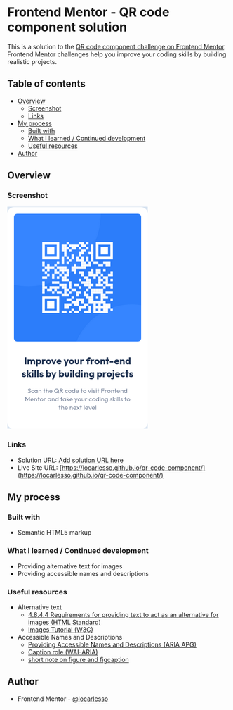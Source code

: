# Frontend Mentor - QR code component solution

This is a solution to the [QR code component challenge on Frontend Mentor](https://www.frontendmentor.io/challenges/qr-code-component-iux_sIO_H). Frontend Mentor challenges help you improve your coding skills by building realistic projects. 

## Table of contents

- [Overview](#overview)
  - [Screenshot](#screenshot)
  - [Links](#links)
- [My process](#my-process)
  - [Built with](#built-with)
  - [What I learned / Continued development](#what-i-learned)
  - [Useful resources](#useful-resources)
- [Author](#author)

## Overview

### Screenshot

![](./screenshot.png)

### Links

- Solution URL: [Add solution URL here](https://your-solution-url.com)
- Live Site URL: [https://locarlesso.github.io/qr-code-component/](https://locarlesso.github.io/qr-code-component/)

## My process

### Built with

- Semantic HTML5 markup

### What I learned / Continued development

- Providing alternative text for images
- Providing accessible names and descriptions

### Useful resources

- Alternative text
  - [4.8.4.4 Requirements for providing text to act as an alternative for images (HTML Standard)](https://html.spec.whatwg.org/multipage/images.html#alt)
  - [Images Tutorial (W3C)](https://www.w3.org/WAI/tutorials/images/)
- Accessible Names and Descriptions
  - [Providing Accessible Names and Descriptions (ARIA APG)](https://www.w3.org/WAI/ARIA/apg/practices/names-and-descriptions/)
  - [Caption role (WAI-ARIA)](https://w3c.github.io/aria/#caption)
  - [short note on figure and figcaption](https://html5accessibility.com/stuff/2022/08/25/short-note-on-figure-and-figcaption/)

## Author

- Frontend Mentor - [@locarlesso](https://www.frontendmentor.io/profile/locarlesso)
